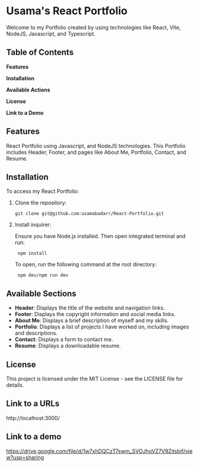# Usama's React Portfolio
Welcome to my Portfolio created by using technologies like React, Vite, NodeJS, Javascript, and Typescript.

## Table of Contents
**Features**

**Installation**

**Available Actions**

**License**

**Link to a Demo**

## Features
React Portfolio using Javascript, and NodeJS technologies. This Portfolio includes Header, Footer, and pages like About Me, Portfolio, Contact, and Resume.

## Installation
To access my React Portfolio:

1) Clone the repository:
    
    ```
    git clone git@github.com:usamabadarr/React-Portfolio.git
    ```
    
2) Install inquirer:

    Ensure you have Node.js installed. Then open integrated terminal and run:
        
        npm install

    To open, run the following command at the root directory:

        npm dev/npm run dev

## Available Sections
- **Header**: Displays the title of the website and navigation links.
- **Footer**: Displays the copyright information and social media links.
- **About Me**: Displays a brief description of myself and my skills.
- **Portfolio**: Displays a list of projects I have worked on, including images and descriptions.
- **Contact**: Displays a form to contact me.
- **Resume**: Displays a downloadable resume.


## License
This project is licensed under the MIT License - see the LICENSE file for details.

## Link to a URLs
http://localhost:3000/

## Link to a demo
https://drive.google.com/file/d/1w7xhDQCzT7swm_SVOJhoVZ7V9Zitsbjf/view?usp=sharing
